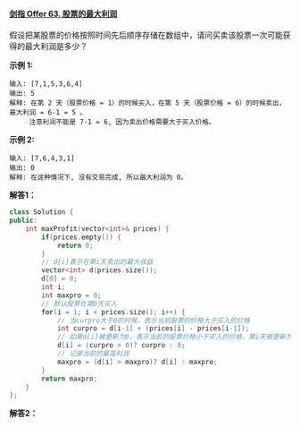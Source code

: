 #### [剑指 Offer 63. 股票的最大利润](https://leetcode-cn.com/problems/gu-piao-de-zui-da-li-run-lcof/)

假设把某股票的价格按照时间先后顺序存储在数组中，请问买卖该股票一次可能获得的最大利润是多少？

 

**示例 1:**

```
输入: [7,1,5,3,6,4]
输出: 5
解释: 在第 2 天（股票价格 = 1）的时候买入，在第 5 天（股票价格 = 6）的时候卖出，最大利润 = 6-1 = 5 。
     注意利润不能是 7-1 = 6, 因为卖出价格需要大于买入价格。
```

**示例 2:**

```
输入: [7,6,4,3,1]
输出: 0
解释: 在这种情况下, 没有交易完成, 所以最大利润为 0。
```



**解答1：**

```cpp
class Solution {
public:
    int maxProfit(vector<int>& prices) {
        if(prices.empty()) {
            return 0;
        }
        // d[i]表示在第i天卖出的最大收益
        vector<int> d(prices.size());
        d[0] = 0;
        int i;
        int maxpro = 0;
        // 默认股票在第0天买入
        for(i = 1; i < prices.size(); i++) {
            // 当curpro大于0的时候，表示当前股票的价格大于买入的价格
            int curpro = d[i-1] + (prices[i] - prices[i-1]);
            // 如果d[i]被更新为0，表示当前的股票价格小于买入的价格，第i天被更新为买入日期
            d[i] = (curpro > 0)? curpro : 0;
            // 记录当前的最高利润
            maxpro = (d[i] > maxpro)? d[i] : maxpro;
        }
        return maxpro;
    }
};
```



**解答2：**

```cpp

```

